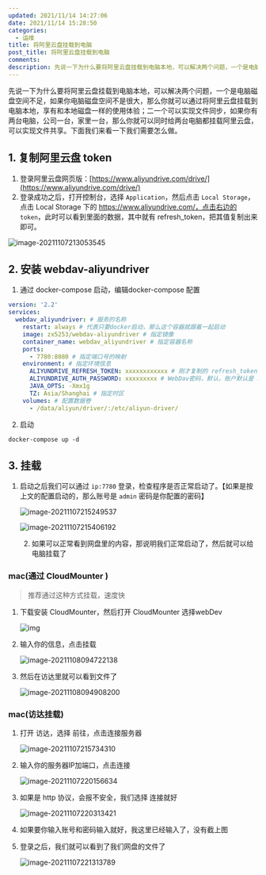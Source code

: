 ```yaml
---
updated: 2021/11/14 14:27:06
date: 2021/11/14 15:28:50
categories: 
  - 运维
title: 将阿里云盘挂载到电脑
post_title: 将阿里云盘挂载到电脑
comments: 
description: 先说一下为什么要将阿里云盘挂载到电脑本地，可以解决两个问题，一个是电脑磁盘空间不足，如果你电脑磁盘空间不是很大，那么你就可以通过将阿里云盘挂载到电脑本地，享有和本地磁盘一样的使用体验；二一个可以实现文件同步，如果你有两台电脑，公司一台，家里一台，那么你就可以同时给两台电脑都挂载阿里云盘，可以实现文件共享。下面我们来看一下我们需要怎么做。
---
```


先说一下为什么要将阿里云盘挂载到电脑本地，可以解决两个问题，一个是电脑磁盘空间不足，如果你电脑磁盘空间不是很大，那么你就可以通过将阿里云盘挂载到电脑本地，享有和本地磁盘一样的使用体验；二一个可以实现文件同步，如果你有两台电脑，公司一台，家里一台，那么你就可以同时给两台电脑都挂载阿里云盘，可以实现文件共享。下面我们来看一下我们需要怎么做。

## 1. 复制阿里云盘 token

1. 登录阿里云盘网页版：[https://www.aliyundrive.com/drive/](https://www.aliyundrive.com/drive/)
2. 登录成功之后，打开控制台，选择 `Application`，然后点击 `Local Storage`，点击 Local Storage 下的 https://www.aliyundrive.com/，点击右边的 `token`，此时可以看到里面的数据，其中就有 refresh_token，把其值复制出来即可。

![image-20211107213053545](https://static.jindll.com/notes/image-20211107213053545.png)

## 2. 安装 webdav-aliyundriver

1. 通过 docker-compose 启动，编辑docker-compose 配置

```yml
version: '2.2'
services:
  webdav_aliyundriver: # 服务的名称
    restart: always # 代表只要docker启动，那么这个容器就跟着一起启动
    image: zx5253/webdav-aliyundriver # 指定镜像
    container_name: webdav_aliyundriver # 指定容器名称
    ports:
      - 7780:8080 # 指定端口号的映射
    environment: # 指定环境信息
      ALIYUNDRIVE_REFRESH_TOKEN: xxxxxxxxxxxx # 刚才复制的 refresh_token
      ALIYUNDRIVE_AUTH_PASSWORD: xxxxxxxxx # WebDav密码，默认，账户默认是 admin
      JAVA_OPTS: -Xmx1g
      TZ: Asia/Shanghai # 指定时区
    volumes: # 配置数据卷
      - /data/aliyun/driver/:/etc/aliyun-driver/
```

2. 启动

```
docker-compose up -d
```

## 3. 挂载

1. 启动之后我们可以通过 `ip:7780` 登录，检查程序是否正常启动了。【如果是按上文的配置启动的，那么账号是 `admin` 密码是你配置的密码】

   ![image-20211107215249537](https://static.jindll.com/notes/image-20211107215249537.png)

   ![image-20211107215406192](https://static.jindll.com/notes/image-20211107215406192.png)

   2. 如果可以正常看到网盘里的内容，那说明我们正常启动了，然后就可以给电脑挂载了

### mac(通过 CloudMounter )

> 推荐通过这种方式挂载，速度快

1. 下载安装 CloudMounter，然后打开 CloudMounter 选择webDev

   ![img](https://static.jindll.com/notes/webp)

2. 输入你的信息，点击挂载

   ![image-20211108094722138](https://static.jindll.com/notes/image-20211108094722138.png)

3. 然后在访达里就可以看到文件了

   ![image-20211108094908200](https://static.jindll.com/notes/image-20211108094908200.png)

### mac(访达挂载)

   1. 打开 访达，选择 前往，点击连接服务器

      ![image-20211107215734310](https://static.jindll.com/notes/image-20211107215734310.png)

2. 输入你的服务器IP加端口，点击连接

   ![image-20211107220156634](https://static.jindll.com/notes/image-20211107220156634.png)

3. 如果是 http 协议，会报不安全，我们选择 连接就好

   ![image-20211107220313421](https://static.jindll.com/notes/image-20211107220313421.png)

4. 如果要你输入账号和密码输入就好，我这里已经输入了，没有截上图

5. 登录之后，我们就可以看到了我们网盘的文件了

   ![image-20211107221313789](https://static.jindll.com/notes/image-20211107221313789.png)
